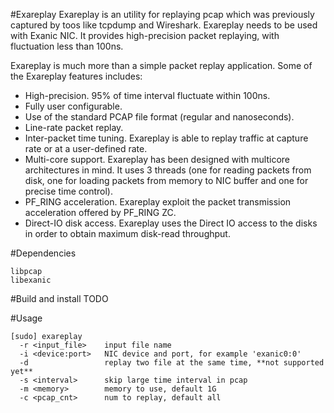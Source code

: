 #Exareplay
Exareplay is an utility for replaying pcap which was previously captured by toos like tcpdump and Wireshark.
Exareplay needs to be used with Exanic NIC.
It provides high-precision packet replaying, with fluctuation less than 100ns.

Exareplay is much more than a simple packet replay application. Some of the Exareplay features includes:

* High-precision. 95% of time interval fluctuate within 100ns.
* Fully user configurable.
* Use of the standard PCAP file format (regular and nanoseconds).
* Line-rate packet replay.
* Inter-packet time tuning. Exareplay is able to replay traffic at capture rate or at a user-defined rate.
* Multi-core support. Exareplay has been designed with multicore architectures in mind. It uses 3 threads (one for reading packets from disk, one for loading packets from memory to NIC buffer and one for precise time control). 
* PF_RING acceleration. Exareplay exploit the packet transmission acceleration offered by PF_RING ZC.
* Direct-IO disk access. Exareplay uses the Direct IO access to the disks in order to obtain maximum disk-read throughput.

#Dependencies
```
libpcap
libexanic
```

#Build and install
TODO

#Usage
```
[sudo] exareplay
  -r <input_file>    input file name
  -i <device:port>   NIC device and port, for example 'exanic0:0'
  -d                 replay two file at the same time, **not supported yet**
  -s <interval>      skip large time interval in pcap
  -m <memory>        memory to use, default 1G
  -c <pcap_cnt>      num to replay, default all
```